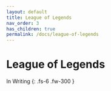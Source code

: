 ```yaml
---
layout: default
title: League of Legends
nav_order: 3
has_children: true
permalink: /docs/league-of-legends
---
```


# League of Legends

In Writing
{: .fs-6 .fw-300 }
